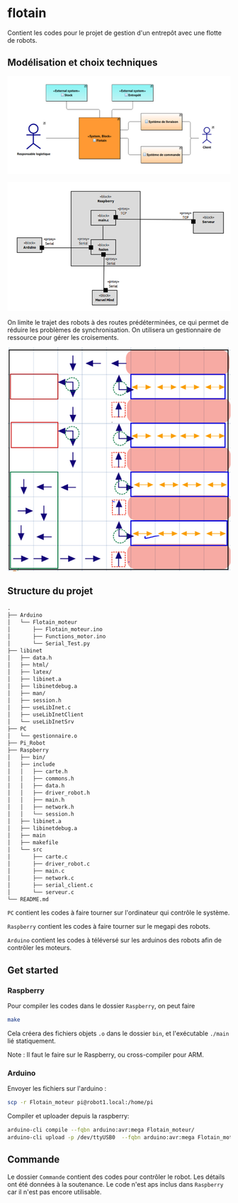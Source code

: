 # flotain

Contient les codes pour le projet de gestion d'un entrepôt avec une flotte de robots.

## Modélisation et choix techniques

![Diagramme de contexte](contexte.png)

![Diagramme de blocs internes](IBD.png)

On limite le trajet des robots à des routes prédéterminées, ce qui permet de réduire les problèmes de synchronisation. On utilisera un gestionnaire de ressource pour gérer les croisements.

![Stratégie](Carte.png)

## Structure du projet

```
.
├── Arduino
│   └── Flotain_moteur
│       ├── Flotain_moteur.ino
│       ├── Functions_motor.ino
│       └── Serial_Test.py
├── libinet
│   ├── data.h
│   ├── html/
│   ├── latex/
│   ├── libinet.a
│   ├── libinetdebug.a
│   ├── man/
│   ├── session.h
│   ├── useLibInet.c
│   ├── useLibInetClient
│   └── useLibInetSrv
├── PC
│   └── gestionnaire.o
├── Pi_Robot
├── Raspberry
│   ├── bin/
│   ├── include
│   │   ├── carte.h
│   │   ├── commons.h
│   │   ├── data.h
│   │   ├── driver_robot.h
│   │   ├── main.h
│   │   ├── network.h
│   │   └── session.h
│   ├── libinet.a
│   ├── libinetdebug.a
│   ├── main
│   ├── makefile
│   └── src
│       ├── carte.c
│       ├── driver_robot.c
│       ├── main.c
│       ├── network.c
│       ├── serial_client.c
│       └── serveur.c
└── README.md

```

`PC` contient les codes à faire tourner sur l'ordinateur qui contrôle le système.

`Raspberry` contient les codes à faire tourner sur le megapi des robots.

`Arduino` contient les codes à téléversé sur les arduinos des robots afin de contrôler les moteurs.

## Get started

### Raspberry

Pour compiler les codes dans le dossier `Raspberry`, on peut faire
```bash
make
```

Cela créera des fichiers objets `.o` dans le dossier `bin`, et l'exécutable `./main` lié statiquement.

Note : Il faut le faire sur le Raspberry, ou cross-compiler pour ARM.

### Arduino

Envoyer les fichiers sur l'arduino :
```bash
scp -r Flotain_moteur pi@robot1.local:/home/pi
```

Compiler et uploader depuis la raspberry:
```bash
arduino-cli compile --fqbn arduino:avr:mega Flotain_moteur/
arduino-cli upload -p /dev/ttyUSB0  --fqbn arduino:avr:mega Flotain_moteur/
```

## Commande

Le dossier `Commande` contient des codes pour contrôler le robot. Les détails ont été données à la soutenance. Le code n'est aps inclus dans `Raspberry` car il n'est pas encore utilisable.
